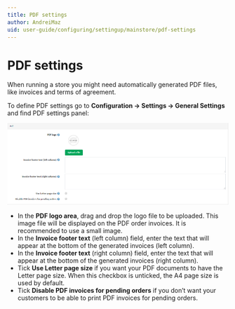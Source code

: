 ```yaml
---
title: PDF settings
author: AndreiMaz
uid: user-guide/configuring/settingup/mainstore/pdf-settings
---
```

# PDF settings

When running a store you might need automatically generated PDF files, like invoices and terms of agreement.

To define PDF settings go to **Configuration → Settings → General Settings** and find PDF settings panel:

![pdf](_static/pdf-settings/pdf.png)

* In the **PDF logo area**, drag and drop the logo file to be uploaded. This image file will be displayed on the PDF order invoices. It is recommended to use a small image.
* In the **Invoice footer text** (left column) field, enter the text that will appear at the bottom of the generated invoices (left column).
* In the **Invoice footer text** (right column) field, enter the text that will appear at the bottom of the generated invoices (right column).
* Tick **Use Letter page size** if you want your PDF documents to have the Letter page size. When this checkbox is unticked, the A4 page size is used by default.
* Tick **Disable PDF invoices for pending orders** if you don’t want your customers to be able to print PDF invoices for pending orders.
